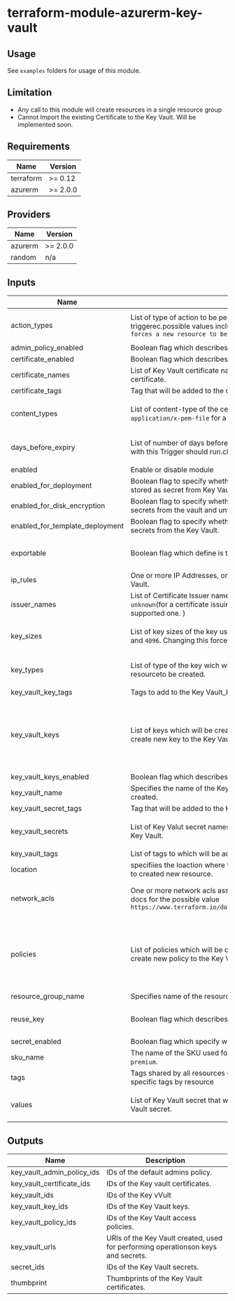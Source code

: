 # terraform-module-azurerm-key-vault

## Usage
See `examples` folders for usage of this module.

## Limitation

- Any call to this module will create resources in a single resource group
- Cannot Import the existing Certificate to the Key Vault. Will be implemented soon.

<!-- BEGINNING OF PRE-COMMIT-TERRAFORM DOCS HOOK -->
## Requirements

| Name | Version |
|------|---------|
| terraform | >= 0.12 |
| azurerm | >= 2.0.0 |

## Providers

| Name | Version |
|------|---------|
| azurerm | >= 2.0.0 |
| random | n/a |

## Inputs

| Name | Description | Type | Default | Required |
|------|-------------|------|---------|:--------:|
| action\_types | List of type of action to be performed when the lifetime trigger is triggerec.possible values include `Autorenew` & `EmailContacts. changing this forces a new resource to be created. ` | `list(string)` | <pre>[<br>  ""<br>]</pre> | no |
| admin\_policy\_enabled | Boolean flag which describes whether to enable the default admin policy or not. | `bool` | `false` | no |
| certificate\_enabled | Boolean flag which describes whether to  enable the Key Vault certificate or not. | `bool` | `false` | no |
| certificate\_names | List of Key Vault certificate names. Changing will force to create new Key Vault certificate. | `list(string)` | `[]` | no |
| certificate\_tags | Tag that will be added to the certificate. | `map` | `{}` | no |
| content\_types | List of  content-type of the certificate, such as `application/x-pkcs12` for a PFX or `application/x-pem-file` for a PEM. | `list(string)` | <pre>[<br>  ""<br>]</pre> | no |
| days\_before\_expiry | List of number of days before the certificate expires that the action associated with this Trigger should run.changing this forces a new resource to be created. | `list(number)` | <pre>[<br>  30<br>]</pre> | no |
| enabled | Enable or disable module | `bool` | `true` | no |
| enabled\_for\_deployment | Boolean flag to specify whether Azure VM's are permitted to retrive certificate stored as secret from Key Vault. | `bool` | `false` | no |
| enabled\_for\_disk\_encryption | Boolean flag to specify whether Azure Disk Encryption is permitted to retrieve secrets from the vault and unwrap keys. | `bool` | `false` | no |
| enabled\_for\_template\_deployment | Boolean flag to specify whether Azure Resource Manager is permitted to retrieve secrets from the Key Vault. | `bool` | `false` | no |
| exportable | Boolean flag which define is this Certificate Exportable or not. | `list(bool)` | <pre>[<br>  false<br>]</pre> | no |
| ip\_rules | One or more IP Addresses, or CIDR Blocks which should be able to access the Key Vault. | `list(string)` | `[]` | no |
| issuer\_names | List of Certificate Issuer names. Possible values ( `Self`(for self-signed) or `unknown`(for a certificate issuing authority like Let's Encrypt and Azure direct supported one. ) | `list(string)` | `[]` | no |
| key\_sizes | List of key sizes of the key used to create certificate. Possible values include `2048` and `4096`. Changing this forces a new resource to be created. | `list(string)` | <pre>[<br>  ""<br>]</pre> | no |
| key\_types | List of type of the key wich will be created such as `RSA`. changing this forces a new resourceto be created. | `list(string)` | <pre>[<br>  ""<br>]</pre> | no |
| key\_vault\_key\_tags | Tags to add to the Key Vault\_key | `map` | `{}` | no |
| key\_vault\_keys | List of keys which will be created for the Key Vault. Changing this will force to create new key to the Key Vault. | <pre>list(object({<br>    name     = string<br>    key_type = string<br>    key_size = string<br>    key_opts = list(string)<br>    curve    = string<br>  }))</pre> | `[]` | no |
| key\_vault\_keys\_enabled | Boolean flag which describes whether to enable to Key Vault keys or not. | `bool` | `false` | no |
| key\_vault\_name | Specifies the name of the Key Vault. Changing this forces a new resource to be created. | `string` | `""` | no |
| key\_vault\_secret\_tags | Tag that will be added to the Key Vault secret | `map` | `{}` | no |
| key\_vault\_secrets | List of Key Valut secret names. Changing this will force to create new secret in the Key Vault. | `list(string)` | <pre>[<br>  ""<br>]</pre> | no |
| key\_vault\_tags | List of tags to which will be added to the Key Vault. | `map` | `{}` | no |
| location | specifiies the loaction where the Key Vault will be created. changing this will force to created new resource. | `string` | `""` | no |
| network\_acls | One or more network acls associated to the Key Vault. Please check the terraform docs for the possible value `https://www.terraform.io/docs/providers/azurerm/r/key_vault_certificate.html` | `list(object({ bypass = string, default_action = string, ip_rules = list(string), virtual_network_subnet_ids = list(string) }))` | `[]` | no |
| policies | List of policies which will be created for the Key Vault. Changing this will force to create new policy to the Key Vault. | <pre>list(object({<br>    tenant_id               = string<br>    object_id               = string<br>    key_permissions         = list(string)<br>    secret_permissions      = list(string)<br>    certificate_permissions = list(string)<br>  }))</pre> | `[]` | no |
| resource\_group\_name | Specifies name of the resource group in which the rsource will be created. | `string` | `""` | no |
| reuse\_key | Boolean flag which describes whether to use the existing key again or not | `list(bool)` | <pre>[<br>  false<br>]</pre> | no |
| secret\_enabled | Boolean flag which specify whether to create the secret in the key valut or not. | `bool` | `false` | no |
| sku\_name | The name of the SKU used for the Key Vault. Possible values are `standard` and `premium`. | `string` | `"standard"` | no |
| tags | Tags shared by all resources of this module. Will be merged with any other specific tags by resource | `map` | `{}` | no |
| values | List of Key Vault secret that will cretaed. changing this will force to create new Key Vault secret. | `list(string)` | <pre>[<br>  ""<br>]</pre> | no |

## Outputs

| Name | Description |
|------|-------------|
| key\_vault\_admin\_policy\_ids | IDs of the default admins policy. |
| key\_vault\_certificate\_ids | IDs of the Key vault certificates. |
| key\_vault\_ids | IDs of the Key vVult |
| key\_vault\_key\_ids | IDs of the Key Vault keys. |
| key\_vault\_policy\_ids | IDs of the Key Vault access policies. |
| key\_vault\_urls | URIs of the Key Vault created, used for performing operationson keys and secrets. |
| secret\_ids | IDs of the Key Vault secrets. |
| thumbprint | Thumbprints of the Key Vault certificates. |

<!-- END OF PRE-COMMIT-TERRAFORM DOCS HOOK -->
